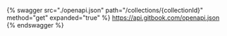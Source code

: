 {% swagger 
    src="./openapi.json" 
    path="/collections/{collectionId}" 
    method="get" 
    expanded="true" 
%} 
    https://api.gitbook.com/openapi.json 
{% endswagger %}
